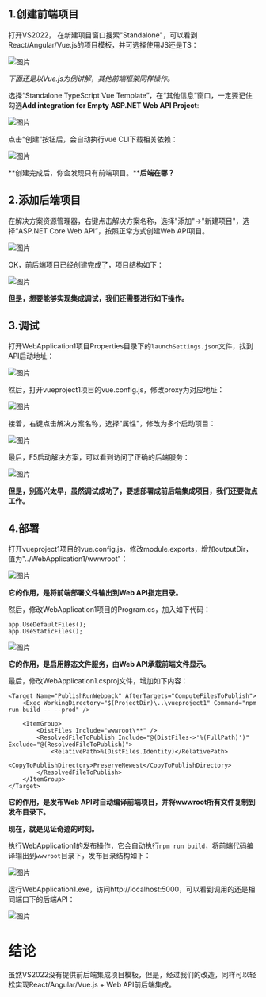 ## **1.创建前端项目**

打开VS2022， 在新建项目窗口搜索"Standalone"，可以看到React/Angular/Vue.js的项目模板，并可选择使用JS还是TS：

![图片](https://mmbiz.qpic.cn/mmbiz_jpg/lB5L72GibpKhhibHpJKODNDJsGjR8HFlHPUIoYyicJQnNqRoofTL3R8SD0DWJjGLccqRzWlJY2ajG7ZDd2t6g7Skw/640?wx_fmt=jpeg&tp=webp&wxfrom=5&wx_lazy=1&wx_co=1)

*下面还是以Vue.js为例讲解，其他前端框架同样操作。*

选择“Standalone TypeScript Vue Template”，在“其他信息”窗口，一定要记住勾选**Add integration for Empty ASP.NET Web API Project**: 

![图片](https://mmbiz.qpic.cn/mmbiz_jpg/lB5L72GibpKhhibHpJKODNDJsGjR8HFlHPNtjuecMcEAcpAU9NorUdIibxGfD41mJDaaUqsflUOAg0t2dAmN8rPSQ/640?wx_fmt=jpeg&tp=webp&wxfrom=5&wx_lazy=1&wx_co=1)

点击“创建”按钮后，会自动执行vue CLI下载相关依赖： 

![图片](https://mmbiz.qpic.cn/mmbiz_jpg/lB5L72GibpKhhibHpJKODNDJsGjR8HFlHPAGoywDvL5rq3yz02op2hDZ6dISzWCTuia7zlMFodlBcFNFT07ibialtibQ/640?wx_fmt=jpeg&tp=webp&wxfrom=5&wx_lazy=1&wx_co=1)

**创建完成后，你会发现只有前端项目。****后端在哪？**

## **2.添加后端项目**

在解决方案资源管理器，右键点击解决方案名称，选择"添加"->"新建项目"，选择“ASP.NET Core Web API”，按照正常方式创建Web API项目。

![图片](https://mmbiz.qpic.cn/mmbiz_jpg/lB5L72GibpKhhibHpJKODNDJsGjR8HFlHPsz0ZsJVY29K3m0ogVw67ubgKPcxIQYIJjfPGIQjXb14rahI3jfSOoA/640?wx_fmt=jpeg&tp=webp&wxfrom=5&wx_lazy=1&wx_co=1)

OK，前后端项目已经创建完成了，项目结构如下：

![图片](https://mmbiz.qpic.cn/mmbiz_jpg/lB5L72GibpKhhibHpJKODNDJsGjR8HFlHPTNPdv1UmSGqvy01niajDzMtd5kucSRJBafqxyBibG4B3S4ubfjHLUAKg/640?wx_fmt=jpeg&tp=webp&wxfrom=5&wx_lazy=1&wx_co=1)

**但是，想要能够实现集成调试，我们还需要进行如下操作。**

## **3.调试**

打开WebApplication1项目Properties目录下的`launchSettings.json`文件，找到API启动地址：

![图片](https://mmbiz.qpic.cn/mmbiz_jpg/lB5L72GibpKhhibHpJKODNDJsGjR8HFlHPYVcrH7vPkkK1PkCcc0IAzTjBloeouXtetMwNGDwEZ0QTeCicwXxaYKg/640?wx_fmt=jpeg&tp=webp&wxfrom=5&wx_lazy=1&wx_co=1)

然后，打开vueproject1项目的vue.config.js，修改proxy为对应地址：

![图片](https://mmbiz.qpic.cn/mmbiz_jpg/lB5L72GibpKhhibHpJKODNDJsGjR8HFlHPFCjGFZ2Pe8vV6s3kvgtGJibLw4C7icxjfOET6SYdW70PJs6cv5J2C2JQ/640?wx_fmt=jpeg&tp=webp&wxfrom=5&wx_lazy=1&wx_co=1)

接着，右键点击解决方案名称，选择"属性"，修改为多个启动项目：

![图片](https://mmbiz.qpic.cn/mmbiz_jpg/lB5L72GibpKhhibHpJKODNDJsGjR8HFlHPxsPm6GKU9NjFibsoTBPtb2G16kfFevHbMic2Vt9QHxqHbzSMrlfIrE2A/640?wx_fmt=jpeg&tp=webp&wxfrom=5&wx_lazy=1&wx_co=1)

最后，F5启动解决方案，可以看到访问了正确的后端服务：

![图片](https://mmbiz.qpic.cn/mmbiz_jpg/lB5L72GibpKhhibHpJKODNDJsGjR8HFlHPVISicOscx1iaoVhvib8zYMAZfgZRPvYEgk5M1Hf5STtCDqH8kGa9nacZw/640?wx_fmt=jpeg&tp=webp&wxfrom=5&wx_lazy=1&wx_co=1)

**但是，别高兴太早，虽然调试成功了，要想部署成前后端集成项目，我们还要做点工作。**

## **4.部署**

打开vueproject1项目的vue.config.js，修改module.exports，增加outputDir，值为"../WebApplication1/wwwroot"：

![图片](https://mmbiz.qpic.cn/mmbiz_jpg/lB5L72GibpKhhibHpJKODNDJsGjR8HFlHPjjFa4K6Xrt9d5vBtibiaY0RfdUZPST2IfjjSVVLGkrudNv66H5nDoz2w/640?wx_fmt=jpeg&tp=webp&wxfrom=5&wx_lazy=1&wx_co=1)

**它的作用，是将前端部署文件输出到Web API指定目录。**

然后，修改WebApplication1项目的Program.cs，加入如下代码：

```
app.UseDefaultFiles();
app.UseStaticFiles();
```

![图片](https://mmbiz.qpic.cn/mmbiz_jpg/lB5L72GibpKhhibHpJKODNDJsGjR8HFlHP3iaedVmR4iaT8b6blP0WT3xLjt92ibzBcPe9xSpDf2uClQziaDO4QcoMxw/640?wx_fmt=jpeg&tp=webp&wxfrom=5&wx_lazy=1&wx_co=1)

**它的作用，是启用静态文件服务，由Web API承载前端文件显示。**

最后，修改WebApplication1.csproj文件，增加如下内容：

```
<Target Name="PublishRunWebpack" AfterTargets="ComputeFilesToPublish">
    <Exec WorkingDirectory="$(ProjectDir)\..\vueproject1" Command="npm run build -- --prod" />

    <ItemGroup>
        <DistFiles Include="wwwroot\**" />
        <ResolvedFileToPublish Include="@(DistFiles->'%(FullPath)')" Exclude="@(ResolvedFileToPublish)">
            <RelativePath>%(DistFiles.Identity)</RelativePath>
            <CopyToPublishDirectory>PreserveNewest</CopyToPublishDirectory>
        </ResolvedFileToPublish>
    </ItemGroup>
</Target>
```

**它的作用，是发布Web API时自动编译前端项目，并将wwwroot所有文件复制到发布目录下。**

**现在，就是见证奇迹的时刻。**

执行WebApplication1的发布操作，它会自动执行`npm run build`，将前端代码编译输出到`wwwroot`目录下，发布目录结构如下：

![图片](https://mmbiz.qpic.cn/mmbiz_jpg/lB5L72GibpKhhibHpJKODNDJsGjR8HFlHP1LibePpXlUO5DekialUdpo4D7x53TNyZrVwnIJ7AGPvy8z8iakTm3ru0A/640?wx_fmt=jpeg&tp=webp&wxfrom=5&wx_lazy=1&wx_co=1)

运行WebApplication1.exe，访问http://localhost:5000，可以看到调用的还是相同端口下的后端API：

![图片](https://mmbiz.qpic.cn/mmbiz_jpg/lB5L72GibpKhhibHpJKODNDJsGjR8HFlHPMTz31MicMVP9apk717M1RVKNCUHrhmZkINnkgWdKmsC28JuTQPsdMgw/640?wx_fmt=jpeg&tp=webp&wxfrom=5&wx_lazy=1&wx_co=1)

# 结论

虽然VS2022没有提供前后端集成项目模板，但是，经过我们的改造，同样可以轻松实现React/Angular/Vue.js + Web API前后端集成。


